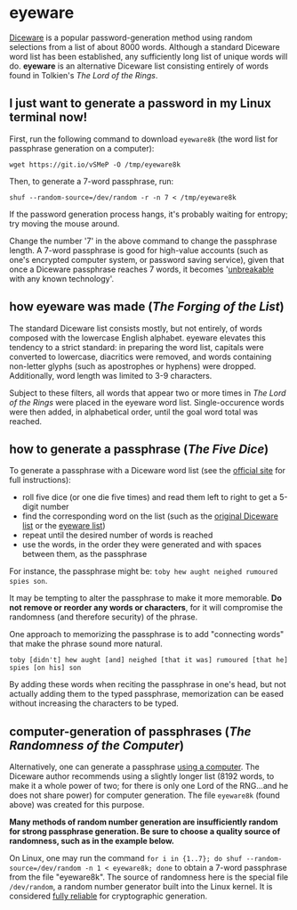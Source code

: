 # eyeware

[Diceware](http://world.std.com/~reinhold/diceware.html) is a popular password-generation method using random selections from a list of about 8000 words. Although a standard Diceware word list has been established, any sufficiently long list of unique words will do. **eyeware** is an alternative Diceware list consisting entirely of words found in Tolkien's *The Lord of the Rings*.

## I just want to generate a password in my Linux terminal now!

First, run the following command to download `eyeware8k` (the word list for passphrase generation on a computer):

```
wget https://git.io/vSMeP -O /tmp/eyeware8k
```

Then, to generate a 7-word passphrase, run:

```
shuf --random-source=/dev/random -r -n 7 < /tmp/eyeware8k
```

If the password generation process hangs, it's probably waiting for entropy; try moving the mouse around.

Change the number '7' in the above command to change the passphrase length. A 7-word passphrase is good for high-value accounts (such as one's encrypted computer system, or password saving service), given that once a Diceware passphrase reaches 7 words, it becomes '[unbreakable](http://world.std.com/~reinhold/dicewarefaq.html#howlong) with any known technology'.

## how eyeware was made (*The Forging of the List*)

The standard Diceware list consists mostly, but not entirely, of words composed with the lowercase English alphabet. eyeware elevates this tendency to a strict standard: in preparing the word list, capitals were converted to lowercase, diacritics were removed, and words containing non-letter glyphs (such as apostrophes or hyphens) were dropped. Additionally, word length was limited to 3-9 characters.

Subject to these filters, all words that appear two or more times in *The Lord of the Rings* were placed in the eyeware word list. Single-occurence words were then added, in alphabetical order, until the goal word total was reached.

## how to generate a passphrase (*The Five Dice*)

To generate a passphrase with a Diceware word list (see the [official site](http://world.std.com/~reinhold/diceware.html) for full instructions):

- roll five dice (or one die five times) and read them left to right to get a 5-digit number
- find the corresponding word on the list (such as the [original Diceware list](http://world.std.com/~reinhold/dicewarewordlist.pdf) or the [eyeware list](https://github.com/nightsense/eyeware/blob/master/eyeware-wordlist))
- repeat until the desired number of words is reached
- use the words, in the order they were generated and with spaces between them, as the passphrase

For instance, the passphrase might be: `toby hew aught neighed rumoured spies son`.

It may be tempting to alter the passphrase to make it more memorable. **Do not remove or reorder any words or characters**, for it will compromise the randomness (and therefore security) of the phrase.

One approach to memorizing the passphrase is to add "connecting words" that make the phrase sound more natural.

`toby [didn't] hew aught [and] neighed [that it was] rumoured [that he] spies [on his] son`

By adding these words when reciting the passphrase in one's head, but not actually adding them to the typed passphrase, memorization can be eased without increasing the characters to be typed.

## computer-generation of passphrases (*The Randomness of the Computer*)

Alternatively, one can generate a passphrase [using a computer](http://world.std.com/~reinhold/dicewarefaq.html#computer). The Diceware author recommends using a slightly longer list (8192 words, to make it a whole power of two; for there is only one Lord of the RNG...and he does not share power) for computer generation. The file `eyeware8k` (found above) was created for this purpose.

**Many methods of random number generation are insufficiently random for strong passphrase generation. Be sure to choose a quality source of randomness, such as in the example below.**

On Linux, one may run the command `for i in {1..7}; do shuf --random-source=/dev/random -n 1 < eyeware8k; done` to obtain a 7-word passphrase from the file "eyeware8k". The source of randomness here is the special file `/dev/random`, a random number generator built into the Linux kernel. It is considered [fully reliable](https://wiki.archlinux.org/index.php/Random_number_generation) for cryptographic generation.

